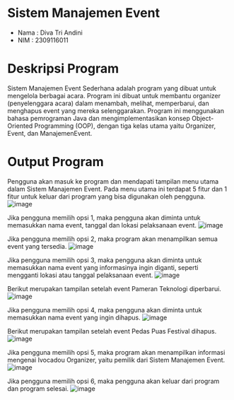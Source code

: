 # Sistem Manajemen Event
- Nama    : Diva Tri Andini
- NIM      : 2309116011

# Deskripsi Program
Sistem Manajemen Event Sederhana adalah program yang dibuat untuk mengelola berbagai acara. Program ini dibuat untuk membantu organizer (penyelenggara acara) dalam menambah, melihat, memperbarui, dan menghapus event yang mereka selenggarakan. Program ini menggunakan bahasa pemrograman Java dan mengimplementasikan konsep Object-Oriented Programming (OOP), dengan tiga kelas utama yaitu Organizer, Event, dan ManajemenEvent.

# Output Program
Pengguna akan masuk ke program dan mendapati tampilan menu utama dalam Sistem Manajemen Event. Pada menu utama ini terdapat 5 fitur dan 1 fitur untuk keluar dari program yang bisa digunakan oleh pengguna. 
![image](https://github.com/user-attachments/assets/6c216a6f-1734-469a-bd6d-8fbc0d009fd0)

Jika pengguna memilih opsi 1, maka pengguna akan diminta untuk memasukkan nama event, tanggal dan lokasi pelaksanaan event. 
![image](https://github.com/user-attachments/assets/d838d6b4-1b7f-4493-ae32-926bd62e5315)

Jika pengguna memilih opsi 2, maka program akan menampilkan semua event yang tersedia.
![image](https://github.com/user-attachments/assets/88407af7-e03c-44ab-b2a7-83678ffc003e)

Jika pengguna memilih opsi 3, maka pengguna akan diminta untuk memasukkan nama event yang informasinya ingin diganti, seperti mengganti lokasi atau tanggal pelaksanaan event.
![image](https://github.com/user-attachments/assets/2c19938b-f2c3-452e-95a7-a1ab3cf1fdf8)

Berikut merupakan tampilan setelah event Pameran Teknologi diperbarui.
![image](https://github.com/user-attachments/assets/a746d2cf-c64e-43d5-bec3-4f2068f7314c)

Jika pengguna memilih opsi 4, maka pengguna akan diminta untuk memasukkan nama event yang ingin dihapus.
![image](https://github.com/user-attachments/assets/170628c0-5893-4a56-b33b-73ad10545a46)

Berikut merupakan tampilan setelah event Pedas Puas Festival dihapus.
![image](https://github.com/user-attachments/assets/3175597d-7a72-4fd5-9e09-996874245f56)

Jika pengguna memilih opsi 5, maka program akan menampilkan informasi mengenai Ivocadou Organizer, yaitu pemilik dari Sistem Manajemen Event.
![image](https://github.com/user-attachments/assets/b37a48e8-086a-4990-b85d-12ef67955c97)

Jika pengguna memilih opsi 6, maka pengguna akan keluar dari program dan program selesai.
![image](https://github.com/user-attachments/assets/6709e0c8-e634-4d67-a0e8-c71d6ac55ebe)








